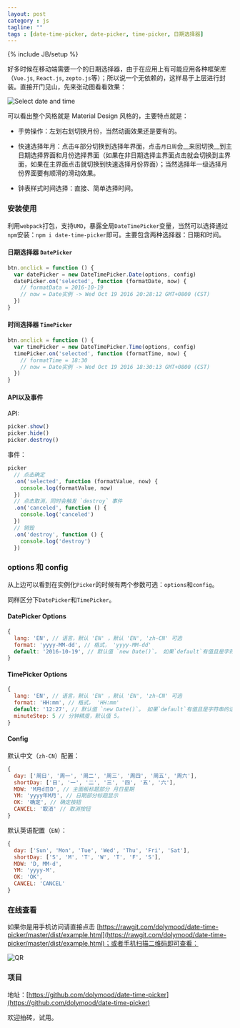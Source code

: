 ```yaml
---
layout: post
category : js
tagline: ""
tags : [date-time-picker, date-picker, time-picker, 日期选择器]
---
```

{% include JB/setup %}

好多时候在移动端需要一个的日期选择器，由于在应用上有可能应用各种框架库（`Vue.js`, `React.js`, `zepto.js`等）；所以说一个无依赖的，这样易于上层进行封装。直接开门见山，先来张动图看看效果：

![Select date and time](https://cdn.rawgit.com/dolymood/date-time-picker/master/assets/date-time-picker.gif)

可以看出整个风格就是 Material Design 风格的，主要特点就是：

* 手势操作：左划右划切换月份，当然动画效果还是要有的。

* 快速选择年月：点击`年`部分切换到选择年界面，点击`月日周`会__来回切换__到主日期选择界面和月份选择界面（如果在非日期选择主界面点击就会切换到主界面，如果在主界面点击就切换到快速选择月份界面）；当然选择年一级选择月份界面要有顺滑的滑动效果。

* 钟表样式时间选择：直接、简单选择时间。

<!--more-->

### 安装使用

利用`webpack`打包，支持`UMD`，暴露全局`DateTimePicker`变量，当然可以选择通过`npm`安装：`npm i date-time-picker`即可。主要包含两种选择器：日期和时间。

#### 日期选择器 `DatePicker`

```js
btn.onclick = function () {
  var datePicker = new DateTimePicker.Date(options, config)
  datePicker.on('selected', function (formatDate, now) {
    // formatData = 2016-10-19
    // now = Date实例 -> Wed Oct 19 2016 20:28:12 GMT+0800 (CST)
  })
}
```

#### 时间选择器 `TimePicker`

```js
btn.onclick = function () {
  var timePicker = new DateTimePicker.Time(options, config)
  timePicker.on('selected', function (formatTime, now) {
    // formatTime = 18:30
    // now = Date实例 -> Wed Oct 19 2016 18:30:13 GMT+0800 (CST)
  })
}
```

#### API以及事件

API:

```js
picker.show()
picker.hide()
picker.destroy()
```

事件：

```js
picker
  // 点击确定
  .on('selected', function (formatValue, now) {
    console.log(formatValue, now)
  })
  // 点击取消，同时会触发 `destroy` 事件
  .on('canceled', function () {
    console.log('canceled')
  })
  // 销毁
  .on('destroy', function () {
    console.log('destroy')
  })
```

### options 和 config

从上边可以看到在实例化`Picker`的时候有两个参数可选：`options`和`config`。

同样区分下`DatePicker`和`TimePicker`。

#### DatePicker Options

```js
{
  lang: 'EN', // 语言，默认 'EN' ，默认 'EN', 'zh-CN' 可选
  format: 'yyyy-MM-dd', // 格式， 'yyyy-MM-dd'
  default: '2016-10-19', // 默认值 `new Date()`。 如果`default`有值且是字符串的话就会根据`format`参数来将其转化为一个`Date`实例。当然可以选择传入一个日期实例。
}
```

#### TimePicker Options

```js
{
  lang: 'EN', // 语言，默认 'EN' ，默认 'EN', 'zh-CN' 可选
  format: 'HH:mm', // 格式， 'HH:mm'
  default: '12:27', // 默认值 `new Date()`。 如果`default`有值且是字符串的话就会根据`format`参数来将其转化为一个`Date`实例。同样可以选择传入一个日期实例。
  minuteStep: 5 // 分钟精度，默认值 5。
}
```

#### Config

默认中文（`zh-CN`）配置：

```js
{
  day: ['周日', '周一', '周二', '周三', '周四', '周五', '周六'],
  shortDay: ['日', '一', '二', '三', '四', '五', '六'],
  MDW: 'M月d日D', // 主面板标题部分 月日星期
  YM: 'yyyy年M月', // 日期部分标题显示
  OK: '确定', // 确定按钮
  CANCEL: '取消' // 取消按钮
}
```

默认英语配置（`EN`）：

```js
{
  day: ['Sun', 'Mon', 'Tue', 'Wed', 'Thu', 'Fri', 'Sat'],
  shortDay: ['S', 'M', 'T', 'W', 'T', 'F', 'S'],
  MDW: 'D, MM-d',
  YM: 'yyyy-M',
  OK: 'OK',
  CANCEL: 'CANCEL'
}
```

### 在线查看

如果你是用手机访问请直接点击 [https://rawgit.com/dolymood/date-time-picker/master/dist/example.html](https://rawgit.com/dolymood/date-time-picker/master/dist/example.html)；或者手机扫描二维码即可查看：

![QR](https://cdn.rawgit.com/dolymood/date-time-picker/master/assets/qr.png)

### 项目

地址：[https://github.com/dolymood/date-time-picker](https://github.com/dolymood/date-time-picker)

欢迎拍砖，试用。
